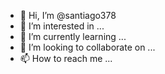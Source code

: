 - 👋 Hi, I’m @santiago378
- 👀 I’m interested in ...
- 🌱 I’m currently learning ...
- 💞️ I’m looking to collaborate on ...
- 📫 How to reach me ...

<!---
santiago378/santiago378 is a ✨ special ✨ repository because its `README.md` (this file) appears on your GitHub profile.
You can click the Preview link to take a look at your changes.
--->
